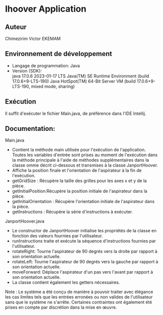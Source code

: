 # Ihoover Application

## Auteur

Chimezirim Victor EKEMAM

## Environnement de développement
- Langage de programmation: Java
- Version (SDK): \
  java 17.0.6 2023-01-17 LTS
  Java(TM) SE Runtime Environment (build 17.0.6+9-LTS-190)
  Java HotSpot(TM) 64-Bit Server VM (build 17.0.6+9-LTS-190, mixed mode, sharing)


## Exécution
Il suffit d'exécuter le fichier Main.java, de préférence dans l'IDE Intellij.

## Documentation:

Main.java
- Contient la méthode main utilisée pour l'exécution de l'application. Toutes les variables d'entrée sont prises au moment de l'exécution dans la méthode principale à l'aide de méthodes supplémentaires dans la classe omme décrit ci-dessous et transmises à la classe JanportHoover.
- Affiche la position finale et l'orientation de l'aspirateur à la fin de l'exécution.
- getGridSize : Récupère la taille des grilles pour les axes x et y de la pièce.
- getInitialPosition:Récupère la position initiale de l'aspirateur dans la pièce.
- getInitialOrientation : Récupère l'orientation initiale de l'aspirateur dans la pièce.
- getInstructions : Récupère la série d'instructions à exécuter.

JanportHoover.java
- Le constructor de JanportHoover initialise les propriétés de la classe en fonction des valeurs fournies par l'utilisateur.
- runInstructions traite et exécute la séquence d'instructions fournies par l'utilisateur.
- rotateRight: Tourne l'aspirateur de 90 degrés vers la droite par rapport à son orientation actuelle.
- rotateLeft: Tourne l'aspirateur de 90 degrés vers la gauche par rapport à son orientation actuelle.
- moveForward: Déplace l'aspirateur d'un pas vers l'avant par rapport à son orientation actuelle.
- La classe contient également les getters nécessaires.

Note : Le système a été conçu de manière à pouvoir traiter avec élégance les cas limites tels que les entrées erronées ou non valides de l'utilisateur sans que le système ne s'arrête. Certaines contraintes ont également été prises en compte par discrétion dans la mise en œuvre.